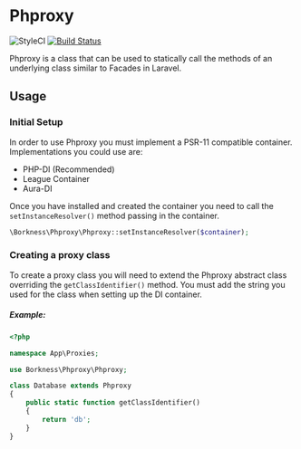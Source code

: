 # Phproxy

![StyleCI](https://github.styleci.io/repos/301836154/shield?branch=master) [![Build Status](https://travis-ci.org/Borkness/phproxy.svg?branch=master)](https://travis-ci.org/Borkness/phproxy)

Phproxy is a class that can be used to statically call the methods of an underlying class similar to Facades in Laravel.

## Usage

### Initial Setup

In order to use Phproxy you must implement a PSR-11 compatible container. Implementations you could use are:

- PHP-DI (Recommended)
- League Container
- Aura-DI

Once you have installed and created the container you need to call the `setInstanceResolver()` method passing in the container.

```php
\Borkness\Phproxy\Phproxy::setInstanceResolver($container);
```

### Creating a proxy class
To create a proxy class you will need to extend the Phproxy abstract class overriding the `getClassIdentifier()` method. You must add the string you used for the class when setting up the DI container.

##### Example:
```php
<?php

namespace App\Proxies;

use Borkness\Phproxy\Phproxy;

class Database extends Phproxy
{
    public static function getClassIdentifier()
    {
        return 'db';
    }
}
```
